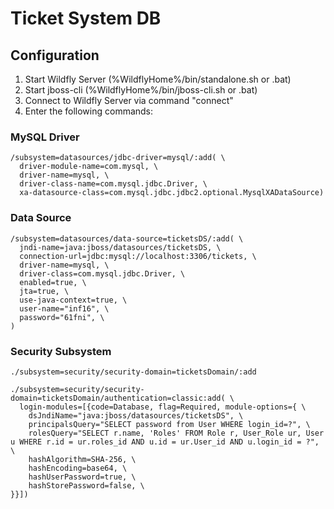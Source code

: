 # Ticket System DB

## Configuration

1. Start Wildfly Server (%WildflyHome%/bin/standalone.sh or .bat)
2. Start jboss-cli (%WildflyHome%/bin/jboss-cli.sh or .bat)
3. Connect to Wildfly Server via command "connect"
4. Enter the following commands:

### MySQL Driver
```
/subsystem=datasources/jdbc-driver=mysql/:add( \
  driver-module-name=com.mysql, \
  driver-name=mysql, \
  driver-class-name=com.mysql.jdbc.Driver, \
  xa-datasource-class=com.mysql.jdbc.jdbc2.optional.MysqlXADataSource)
```

### Data Source
```
/subsystem=datasources/data-source=ticketsDS/:add( \
  jndi-name=java:jboss/datasources/ticketsDS, \
  connection-url=jdbc:mysql://localhost:3306/tickets, \
  driver-name=mysql, \
  driver-class=com.mysql.jdbc.Driver, \
  enabled=true, \
  jta=true, \
  use-java-context=true, \
  user-name="inf16", \
  password="61fni", \
)
```

### Security Subsystem
```
./subsystem=security/security-domain=ticketsDomain/:add

./subsystem=security/security-domain=ticketsDomain/authentication=classic:add( \
  login-modules=[{code=Database, flag=Required, module-options={ \
    dsJndiName="java:jboss/datasources/ticketsDS", \
    principalsQuery="SELECT password from User WHERE login_id=?", \
    rolesQuery="SELECT r.name, 'Roles' FROM Role r, User_Role ur, User u WHERE r.id = ur.roles_id AND u.id = ur.User_id AND u.login_id = ?", \
    hashAlgorithm=SHA-256, \
    hashEncoding=base64, \
	hashUserPassword=true, \
	hashStorePassword=false, \
}}])
```
